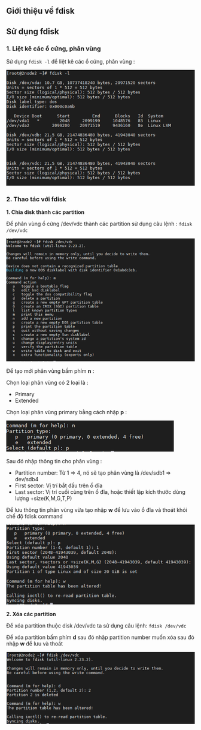 ## Giới thiệu về fdisk 
## Sử dụng fdisk

### 1. Liệt kê các ổ cứng, phân vùng

Sử dụng ``fdisk -l`` để liệt kê các ổ cứng, phân vùng : 

<img src="https://github.com/VuVinh00/Images/blob/master/fdisk1.png">

### 2. Thao tác với fdisk

**1. Chia disk thành các partition** 

Để phân vùng ổ cứng /dev/vdc thành các partition sử dụng câu lệnh : ``fdisk /dev/vdc``

<img src="https://github.com/VuVinh00/Images/blob/master/fdisk2.png">

Để tạo mới phân vùng bấm phím **n** :

Chọn loại phân vùng có 2 loại là :
  - Primary
  - Extended
  
Chọn loại phân vùng primary bằng cách nhập **p** : 

<img src="https://github.com/VuVinh00/Images/blob/master/fdisk3.png">

Sau đó nhập thông tin cho phân vùng :

- Partition number: Từ 1 => 4, nó sẽ tạo phân vùng là /dev/sdb1 => dev/sdb4
- First sector: Vị trí bắt đầu trên ổ đĩa
- Last sector: Vị trí cuối cùng trên ổ đĩa, hoặc thiết lập kích thước dùng lượng +size(K,M,G,T,P)

Để lưu thông tin phân vùng vừa tạo nhập **w** để lưu vào ổ đĩa và thoát khỏi chế độ fdisk command 

<img src="https://github.com/VuVinh00/Images/blob/master/fdisk4.png">

**2. Xóa các partition**

Để xóa partition thuộc disk /dev/vdc ta sử dụng câu lệnh: ``fdisk /dev/vdc``

Để xóa partition bấm phím **d** sau đó nhập partition number muốn xóa sau đó nhập **w** để lưu và thoát

<img src="https://github.com/VuVinh00/Images/blob/master/fdisk5.png">
